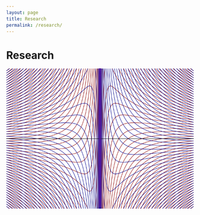 ```yaml
---
layout: page
title: Research
permalink: /research/
---
```


# Research

![Sto_2 Stokes groupoid](/images/Stokes2.png)
